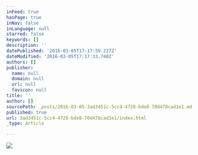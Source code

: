 ```yaml
---
inFeed: true
hasPage: true
inNav: false
inLanguage: null
starred: false
keywords: []
description: ''
datePublished: '2016-03-05T17:17:59.227Z'
dateModified: '2016-03-05T17:17:33.740Z'
authors: []
publisher:
  name: null
  domain: null
  url: null
  favicon: null
title: ''
author: []
sourcePath: _posts/2016-03-05-3ad3451c-5cc4-4728-bde8-70d478cad1e1.md
published: true
url: 3ad3451c-5cc4-4728-bde8-70d478cad1e1/index.html
_type: Article

---
```

![](https://the-grid-user-content.s3-us-west-2.amazonaws.com/0b1ce76b-6de9-4a57-8cdb-bbe42cde237b.jpg)